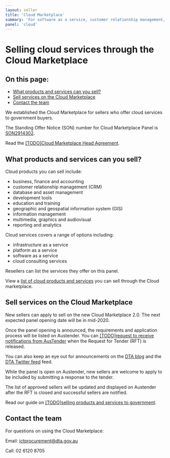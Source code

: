 ```yaml
---
layout: seller
title: 'Cloud Marketplace'
summary: 'For software as a service, customer relationship management, development tools'
panel: 'cloud'
---
```


# Selling cloud services through the Cloud Marketplace

<nav class="au-inpage-nav-links" aria-label="in page navigation">
  <h2 class="au-inpage-nav-links__heading">On this page:</h2>
  <ul class="au-link-list">
    <li><a href="#what-can-you-sell">What products and services can you sell?</a></li>
    <li><a href="#sell-services-on-the-cloud-marketplace">Sell services on the Cloud Marketplace</a></li>
    <li><a href="#contact-the-team">Contact the team</a></li>
  </ul>
</nav>

We established the Cloud Marketplace for sellers who offer cloud services to government buyers.

The Standing Offer Notice (SON) number for Cloud Marketplace Panel is <a href="https://www.tenders.gov.au/Son/Show/745895ff-e769-50c9-d860-7cecece179b4" target="_blank" rel="external noreferrer">SON2914302</a>.

Read the [[TODO]Cloud Marketplace Head Agreement](#).

## <span name="what-can-you-sell">What products and services can you sell?</span>

Cloud products you can sell include:

- business, finance and accounting
- customer relationship management (CRM)
- database and asset management
- development tools
- education and training
- geographic and geospatial information system (GIS)
- information management
- multimedia, graphics and audiovisual
- reporting and analytics

Cloud services covers a range of options including:

- infrastructure as a service
- platform as a service
- software as a service
- cloud consulting services

Resellers can list the services they offer on this panel.

View a <a href="https://www.tenders.gov.au/Son/Show/745895FF-E769-50C9-D860-7CECECE179B4" target="_blank" rel="external noreferrer">list of cloud products and services</a> you can sell through the Cloud marketplace.

## <span name="sell-services-on-the-cloud-marketplace">Sell services on the Cloud Marketplace</span>

New sellers can apply to sell on the new Cloud Marketplace 2.0. The next expected panel opening date will be in mid-2020.

Once the panel opening is announced, the requirements and application process will be listed on Austender. You can [[TODO]request to receive notifications from AusTender](#) when the Request for Tender (RFT) is released.

You can also keep an eye out for announcements on the <a href="https://www.dta.gov.au/news-blogs/all" target="_blank" rel="external noreferrer">DTA blog</a> and the <a href="https://twitter.com/dta" target="_blank" rel="external noreferrer">DTA Twitter feed</a> feed.

While the panel is open on Austender, new sellers are welcome to apply to be included by submitting a response to the tender.

The list of approved sellers will be updated and displayed on Austender after the RFT is closed and successful sellers are notified.

Read our guide on [[TODO]selling products and services to government](#).

## <span name="contact-the-team">Contact the team</span>

For questions on using the Cloud Marketplace:

Email: [ictprocurement@dta.gov.au](mailto:ictprocurement@dta.gov.au)

Call: 02 6120 8705

